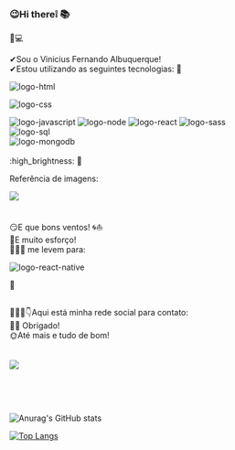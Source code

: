 ### 😉Hi there❕ 📚

📝💻


✔Sou o Vinicius Fernando Albuquerque! <br>
✔Estou utilizando as seguintes tecnologias:
👀
<div style="display: inline_block">
<img src="https://img.shields.io/badge/HTML5-E34F26?style=for-the-badge&logo=html5&logoColor=white" alt="logo-html" />

<img src="https://img.shields.io/badge/CSS3-1572B6?style=for-the-badge&logo=css3&logoColor=white" alt="logo-css" /> <br>

<img src="https://img.shields.io/badge/JavaScript-F7DF1E?style=for-the-badge&logo=javascript&logoColor=black" alt="logo-javascript" />

<img src="https://img.shields.io/badge/Node.js-43853D?style=for-the-badge&logo=node.js&logoColor=white" alt="logo-node" />
   
<img src="https://img.shields.io/badge/React-20232A?style=for-the-badge&logo=react&logoColor=61DAFB" alt="logo-react" /> 

<img src="https://img.shields.io/badge/SASS-hotpink.svg?style=for-the-badge&logo=SASS&logoColor=white" alt="logo-sass" /> 
<br>

<img src="https://img.shields.io/badge/PostgreSQL-316192?style=for-the-badge&logo=postgresql&logoColor=white" alt="logo-sql" />
<br>
<img src="https://img.shields.io/badge/MongoDB-4EA94B?style=for-the-badge&logo=mongodb&logoColor=white" alt="logo-mongodb" />
<div/>
<br> :high_brightness:
🔆<p>Referência de imagens:</p>
<img src="https://img.shields.io/badge/Pinterest-%23E60023.svg?&style=for-the-badge&logo=Pinterest&logoColor=white" />
<br>
<br>

<p>😏E que bons ventos! 🌀⛵<br>📖E muito esforço! <br>
   👨🏽‍💻 me levem para:</p>





<img src="https://img.shields.io/badge/React_Native-20232A?style=for-the-badge&logo=react&logoColor=61DAFB" alt="logo-react-native" /> <br>





🎯
##

🙋🏽‍♂️👇Aqui está minha rede social para contato:<br> 🤝🏽 Obrigado!<br> 🌞Até mais e tudo de bom!<br>
<br>
<br>
   <a href="https://www.linkedin.com/in/vinicius-fernando-albuquerque" target=”_blank” rel=”noopener”>
   <img src="https://img.shields.io/badge/-LinkedIn-%230077B5?style=for-the-badge&logo=linkedin&logoColor=white" target="_blank"></a>
   
##

  
<br>
<br>

![Anurag's GitHub stats](https://github-readme-stats.vercel.app/api?username=ViniFerAlbuquerque&show_icons=true&theme=default)
<br>


[![Top Langs](https://github-readme-stats.vercel.app/api/top-langs/?username=ViniFerAlbuquerque)](https://github.com/anuraghazra/github-readme-stats)


<!--
**ViniFerAlbuquerque/ViniFerAlbuquerque** is a ✨ _special_ ✨ repository because its `README.md` (this file) appears on your GitHub profile.

Here are some ideas to get you started:

- 🔭 I’m currently working on ...
- 🌱 I’m currently learning ...
- 👯 I’m looking to collaborate on ...
- 🤔 I’m looking for help with ...
- 💬 Ask me about ...
- 📫 How to reach me: ...
- 😄 Pronouns: ...
- ⚡ Fun fact: ...
-->
